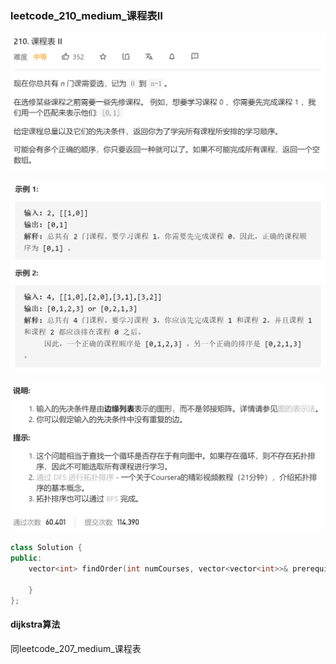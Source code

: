 ### leetcode_210_medium_课程表Ⅱ

![image-20210224114525350](leetcode_210_medium_课程表Ⅱ.assets/image-20210224114525350.png)

![image-20210224114536797](leetcode_210_medium_课程表Ⅱ.assets/image-20210224114536797.png)

![image-20210224114545525](leetcode_210_medium_课程表Ⅱ.assets/image-20210224114545525.png)

```c++
class Solution {
public:
    vector<int> findOrder(int numCourses, vector<vector<int>>& prerequisites) {

    }
};
```

#### dijkstra算法

同leetcode_207_medium_课程表


